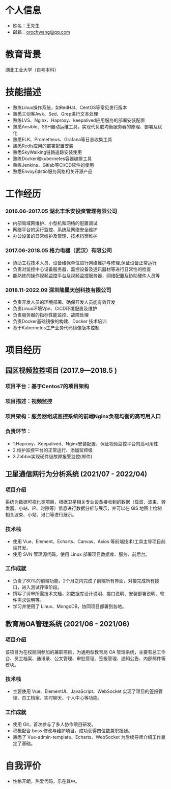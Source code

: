 # 个人信息
- 姓名：王先生
- 邮箱：orochwang@qq.com

# 教育背景
湖北工业大学（自考本科） 

# 技能描述
- 熟练Linux操作系统，如RedHat、CentOS等常见发行版本
- 熟悉三剑客Awk、Sed、Grep进行文本处理
- 熟练LVS、Nginx、Haproxy、keepalived应用服务的部署安装配置
- 熟悉Ansible、SSH自动运维工具，实现代负载均衡服务器的原理、部署及优化
- 熟悉ELK、Prometheus、Grafana等日志收集工具
- 熟悉Redis应用的部署配置安装
- 熟悉SkyWalking链路追踪安装使用
- 熟练Docker和kubernetes容器编排工具
- 熟练Jenkins、Gitlab等CI/CD软件的使用
- 熟悉Envoy和Istio服务网格相关开源产品


# 工作经历

### 2016.06-2017.05 湖北丰禾安投资管理有限公司
- 内部局域网维护、小型机和网络的配置调试
- 网络平台的运行监控、系统及网络安全维护
- 办公设备的日常维护及管理、技术档案维护


### 2017.06-2018.05 格力电器（武汉）有限公司 
- 协助工程技术人员、设备维保单位进行网络维护与修理,保证设备正常运行
- 负责对监控中心设备服务器、监控设备及通讯器材等进行日常性的检查
- 能熟练的操作视频监控平台及视频监控服务器，网络配置及协助硬件人员等

### 2018.11-2022.09 深圳隆墨天创科技有限公司
- 负责开发人员的环境部署、确保开发人员能有效开发
- 负责Linux环境Vpn、CICD环境配置及维护
- 负责服务器的指标性能监控、故障处理
- 负责Docker基础镜像的构建、Docker 技术培训
- 基于Kubernetes生产业务代码镜像版本控制


# 项目经历
## 园区视频监控项目 (2017.9—2018.5 )

### 项目平台：基于Centos7的项目架构
### 项目描述：视频监控
### 项目架构：服务器组成监控系统的前端Nginx负载均衡的高可用入口
### 负责环节：
+ 1.Haproxy、Keepalived、Nginx安装配置，保证视频监控平台的高可用性
+ 2.维护监控平台的正常运行、添加监控级
+ 3.Zabbix实现硬件级故障报警监控(邮件)


## 卫星通信网行为分析系统 (2021/07 - 2022/04)

### 项目介绍
系统为数据可视化类项目，根据卫星相关专业设备接收到的数据（载波、波束、转发器、小站、IP、时隙等）信息进行数据分析与展示，并可以在 GIS 地图上绘制相关波束、小站、港口等进行展示。
### 技术栈
- 使用 Vue、Element、Echarts、Canvas、Axios 等前端技术/工具主导项目前端开发。
- 使用 SVN 管理源代码，使用 Linux 部署项目数据库、服务、前后台。

### 工作成就

- 负责了80%的前端功能，2个月之内完成了前端所有界面，对接完成所有接口，进入测试评审阶段。
- 撰写了评审所需技术文档，如数据库设计说明、接口说明、安装部署说明、软件需求说明等。
- 学习并使用了 Linux、MongoDB，协同项目部署到各地。

## 教育局OA管理系统 (2021/06 - 2021/06)

### 项目介绍
该项目为在校期间参加的兼职项目，为通用型教育局 OA 管理系统，主要有总工作台、员工档案、通讯录、公文管理、审批管理、签报管理、通知公告、内部邮件等模块。
### 技术栈
- 主要使用 Vue、ElementUI、JavaScript、WebSocket 实现了项目的签报管理、员工档案、实时聊天、个人中心等功能。

### 工作成就

- 使用 Git，首次参与了多人协作项目研发。
- 积极配合 boss 修改与维护项目，成功获得四位数兼职报酬。
- 熟悉了 Vue-admin-template、Echarts、WebSocket 为后续导师介绍工作奠定了基础。 

# 自我评价
- 性格开朗，热爱代码，乐在其中。
